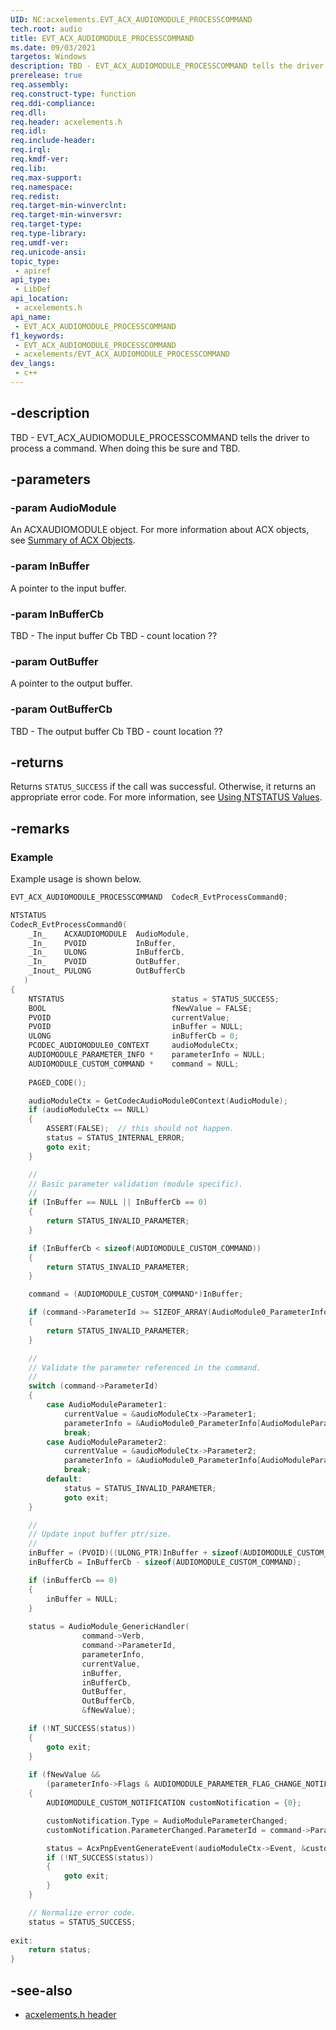 ```yaml
---
UID: NC:acxelements.EVT_ACX_AUDIOMODULE_PROCESSCOMMAND
tech.root: audio 
title: EVT_ACX_AUDIOMODULE_PROCESSCOMMAND
ms.date: 09/03/2021
targetos: Windows
description: TBD - EVT_ACX_AUDIOMODULE_PROCESSCOMMAND tells the driver to process a command.
prerelease: true
req.assembly: 
req.construct-type: function
req.ddi-compliance: 
req.dll: 
req.header: acxelements.h
req.idl: 
req.include-header: 
req.irql: 
req.kmdf-ver: 
req.lib: 
req.max-support: 
req.namespace: 
req.redist: 
req.target-min-winverclnt: 
req.target-min-winversvr: 
req.target-type: 
req.type-library: 
req.umdf-ver: 
req.unicode-ansi: 
topic_type:
 - apiref
api_type:
 - LibDef
api_location:
 - acxelements.h
api_name:
 - EVT_ACX_AUDIOMODULE_PROCESSCOMMAND
f1_keywords:
 - EVT_ACX_AUDIOMODULE_PROCESSCOMMAND
 - acxelements/EVT_ACX_AUDIOMODULE_PROCESSCOMMAND
dev_langs:
 - c++
---
```


## -description

TBD - EVT_ACX_AUDIOMODULE_PROCESSCOMMAND tells the driver to process a command. When doing this be sure and TBD. 

## -parameters

### -param AudioModule

An ACXAUDIOMODULE object. For more information about ACX objects, see [Summary of ACX Objects](/windows-hardware/drivers/audio/acx-summary-of-objects).

### -param InBuffer

A pointer to the input buffer.

### -param InBufferCb

TBD - The input buffer Cb TBD - count location ??

### -param OutBuffer

A pointer to the output buffer.

### -param OutBufferCb

TBD - The output buffer Cb TBD - count location ??

## -returns

Returns `STATUS_SUCCESS` if the call was successful. Otherwise, it returns an appropriate error code. For more information, see [Using NTSTATUS Values](/windows-hardware/drivers/kernel/using-ntstatus-values).

## -remarks

### Example

Example usage is shown below.

```cpp
EVT_ACX_AUDIOMODULE_PROCESSCOMMAND  CodecR_EvtProcessCommand0;

NTSTATUS
CodecR_EvtProcessCommand0(
    _In_    ACXAUDIOMODULE  AudioModule,
    _In_    PVOID           InBuffer,
    _In_    ULONG           InBufferCb,
    _In_    PVOID           OutBuffer,
    _Inout_ PULONG          OutBufferCb
   )
{
    NTSTATUS                        status = STATUS_SUCCESS;
    BOOL                            fNewValue = FALSE;
    PVOID                           currentValue;
    PVOID                           inBuffer = NULL;
    ULONG                           inBufferCb = 0;
    PCODEC_AUDIOMODULE0_CONTEXT     audioModuleCtx;
    AUDIOMODULE_PARAMETER_INFO *    parameterInfo = NULL;
    AUDIOMODULE_CUSTOM_COMMAND *    command = NULL;
    
    PAGED_CODE();

    audioModuleCtx = GetCodecAudioModule0Context(AudioModule);
    if (audioModuleCtx == NULL)
    {
        ASSERT(FALSE);  // this should not happen.
        status = STATUS_INTERNAL_ERROR;
        goto exit;
    }

    //
    // Basic parameter validation (module specific).
    //
    if (InBuffer == NULL || InBufferCb == 0)
    {
        return STATUS_INVALID_PARAMETER;
    }

    if (InBufferCb < sizeof(AUDIOMODULE_CUSTOM_COMMAND))
    {
        return STATUS_INVALID_PARAMETER;
    }

    command = (AUDIOMODULE_CUSTOM_COMMAND*)InBuffer;  

    if (command->ParameterId >= SIZEOF_ARRAY(AudioModule0_ParameterInfo))
    {
        return STATUS_INVALID_PARAMETER;
    }

    //
    // Validate the parameter referenced in the command.
    //
    switch (command->ParameterId)
    {
        case AudioModuleParameter1:
            currentValue = &audioModuleCtx->Parameter1;
            parameterInfo = &AudioModule0_ParameterInfo[AudioModuleParameter1];
            break;
        case AudioModuleParameter2:
            currentValue = &audioModuleCtx->Parameter2;
            parameterInfo = &AudioModule0_ParameterInfo[AudioModuleParameter2];
            break;
        default:
            status = STATUS_INVALID_PARAMETER;
            goto exit;
    }

    //
    // Update input buffer ptr/size.
    //
    inBuffer = (PVOID)((ULONG_PTR)InBuffer + sizeof(AUDIOMODULE_CUSTOM_COMMAND));
    inBufferCb = InBufferCb - sizeof(AUDIOMODULE_CUSTOM_COMMAND);

    if (inBufferCb == 0)
    {
        inBuffer = NULL;
    }
    
    status = AudioModule_GenericHandler(
                command->Verb,
                command->ParameterId,
                parameterInfo,
                currentValue,
                inBuffer,
                inBufferCb,
                OutBuffer,
                OutBufferCb,
                &fNewValue);

    if (!NT_SUCCESS(status))
    {
        goto exit;
    }
    
    if (fNewValue &&
        (parameterInfo->Flags & AUDIOMODULE_PARAMETER_FLAG_CHANGE_NOTIFICATION))
    {
        AUDIOMODULE_CUSTOM_NOTIFICATION customNotification = {0};

        customNotification.Type = AudioModuleParameterChanged;
        customNotification.ParameterChanged.ParameterId = command->ParameterId;

        status = AcxPnpEventGenerateEvent(audioModuleCtx->Event, &customNotification, (USHORT)sizeof(customNotification));
        if (!NT_SUCCESS(status))
        {
            goto exit;
        }
    }

    // Normalize error code.
    status = STATUS_SUCCESS;
    
exit:
    return status;
}
```

## -see-also

- [acxelements.h header](index.md)

